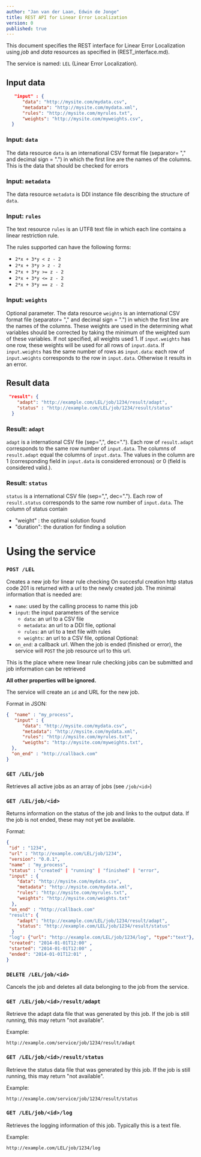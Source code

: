 ```yaml
---
author: "Jan van der Laan, Edwin de Jonge"
title: REST API for Linear Error Localization
version: 0
published: true
---
```


This document specifies the REST interface for Linear Error Localization using *job* and *data* resources as specified in (REST_interface.md).


The service is named: `LEL` (Linear Error Localization).

## Input data

```json
   "input" : {
      "data": "http://mysite.com/mydata.csv",
      "metadata": "http://mysite.com/mydata.xml",
      "rules": "http://mysite.com/myrules.txt",
      "weights": "http://mysite.com/myweights.csv",
  }
```
### Input: `data`
The data resource `data` is an international CSV format file (separator= "," and decimal sign = ".") in which the first line are the names of the columns.
This is the data that should be checked for errors

### Input: `metadata`
The data resource `metadata` is DDI instance file describing the structure of `data`.

### Input: `rules`
The text resource `rules` is an UTF8 text file in which each line contains a linear restriction rule.

The rules supported can have the following forms:
- `2*x + 3*y < z - 2`
- `2*x + 3*y > z - 2`
- `2*x + 3*y >= z - 2`
- `2*x + 3*y <= z - 2`
- `2*x + 3*y == z - 2`

### Input: `weights`
Optional parameter. The data resource `weights` is an international CSV format file (separator= "," and decimal sign = ".") in which the first line are the names of the columns.
These weights are used in the determining what variables should be corrected by taking the minimum of the weighted sum of these variables.
If not specified, all weights used  1.
If `input.weights` has one row, these weights will be used for all rows of `input.data`.
If `input.weights` has the same number of rows as `input.data`: each row of `input.weights` corresponds to the row in `input.data`.
Otherwise it results in an error.

## Result data

```json
 "result": {
    "adapt": "http://example.com/LEL/job/1234/result/adapt",
    "status" : "http://example.com/LEL/job/1234/result/status"
  }
```

### Result: `adapt`
`adapt`  is a international CSV file (sep=",", dec="."). Each row of `result.adapt` corresponds to the same row number of `input.data`. 
The columns of `result.adapt` equal the columns of `input.data`. 
The values in the column are 1 (corresponding field in `input.data` is considered erronous)  or 0 (field is considered valid.).

### Result: `status`
`status`  is a international CSV file (sep=",", dec="."). Each row of `result.status` corresponds to the same row number of `input.data`. 
The column of status contain 
- "weight" : the optimal solution found
- "duration": the duration for finding a solution

# Using the service

### `POST /LEL`

Creates a new job for linear rule checking On succesful creation http status code 201 is returned with a url to the newly created job.
The minimal information that is needed are:
- `name`: used by the calling process to name this job
- `input`: the input parameters of the service
  - `data`: an url to a CSV file
  - `metadata`: an url to a DDI file, optional
  - `rules`: an url to a text file with rules
  - `weights`: an url to a CSV file, optional
Optional:
- `on_end`: a callback url. When the job is ended (finished or error), the service will `POST` the job resource url to this url.


This is the place where new linear rule checking jobs can be submitted and job information can be retrieved

**All other properties will be ignored.**

The service will create an `id` and URL for the new job.

Format in JSON:
```json
{  "name" : "my_process",
   "input" : {
      "data": "http://mysite.com/mydata.csv",
      "metadata": "http://mysite.com/mydata.xml",
      "rules": "http://mysite.com/myrules.txt",
      "weigths": "http://mysite.com/myweights.txt",
  },
  "on_end" : "http://callback.com"
}
```
### `GET /LEL/job`

Retrieves all active jobs as an array of jobs (see `/job/<id>`)

### `GET /LEL/job/<id>`

Returns information on the status of the job and links to the output data.
If the job is not ended, these may not yet be available.

Format:
```json
{
 "id" : "1234",
 "url" : "http://example.com/LEL/job/1234",
 "version": "0.0.1",
 "name" : "my_process",
 "status" : "created" | "running" | "finished" | "error",
 "input" : {
    "data": "http://mysite.com/mydata.csv",
    "metadata": "http://mysite.com/mydata.xml",
    "rules": "http://mysite.com/myrules.txt",
    "weights": "http://mysite.com/weights.txt"
  },
 "on_end" : "http://callback.com"
 "result": {
    "adapt": "http://example.com/LEL/job/1234/result/adapt",
    "status": "http://example.com/LEL/job/1234/result/status"
  }
 "log": {"url": "http://example.com/LEL/job/1234/log", "type":"text"},
 "created": "2014-01-01T12:00" ,
 "started": "2014-01-01T12:00" ,
 "ended": "2014-01-01T12:01" ,
}
```

### `DELETE /LEL/job/<id>`

Cancels the job and deletes all data belonging to the job from the service. 

### `GET /LEL/job/<id>/result/adapt`

Retrieve the adapt data file that was generated by this job. 
If the job is still running, this may return "not available".

Example:

```
http://example.com/service/job/1234/result/adapt
```
### `GET /LEL/job/<id>/result/status`

Retrieve the status data file that was generated by this job. 
If the job is still running, this may return "not available".

Example:

```
http://example.com/service/job/1234/result/status
```

### `GET /LEL/job/<id>/log`

Retrieves the logging information of this job. Typically this is a text file.

Example:
```
http://example.com/LEL/job/1234/log
```
